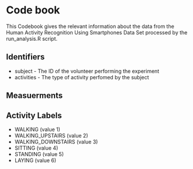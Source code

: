 # Code book

This Codebook gives the relevant information about the data from the Human Activity Recognition Using Smartphones Data Set processed by the run_analysis.R script.

## Identifiers

* subject - The ID of the volunteer performing the experiment
* activities - The type of activity perfomed by the subject

## Measuerments

## Activity Labels

* WALKING (value 1)
* WALKING_UPSTAIRS (value 2)
* WALKING_DOWNSTAIRS (value 3)
* SITTING (value 4)
* STANDING (value 5)
* LAYING (value 6)
